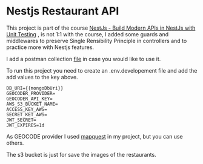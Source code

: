 # Nestjs Restaurant API

This project is part of the course [NestJs - Build Modern APIs in NestJs with Unit Testing](https://www.udemy.com/course/nestjs-build-modern-apis-in-nestjs-with-mongodb-postgres/) , is not 1:1 with the course, I added some guards and middlewares to preserve Single Rensibility Principle in controllers and to practice more with Nestjs features.

I add a postman collection [file](https://github.com/donatobhr/Nestjs-restaurant-api/blob/master/Restaurant%20API.postman_collection.json) in case you would like to use it.

To run this project you need to create an .env.developement file and add the add values to the key above.

```text
DB_URI={{mongoDbUri}}
GEOCODER_PROVIDER=
GEOCODER_API_KEY=
AWS_S3_BUCKET_NAME=
ACCESS_KEY_AWS=
SECRET_KET_AWS=
JWT_SECRET=
JWT_EXPIRES=1d
```

As GEOCODE provider I used [mapquest](https://www.mapquest.com/) in my project, but you can use others.

The s3 bucket is just for save the images of the restaurants.
